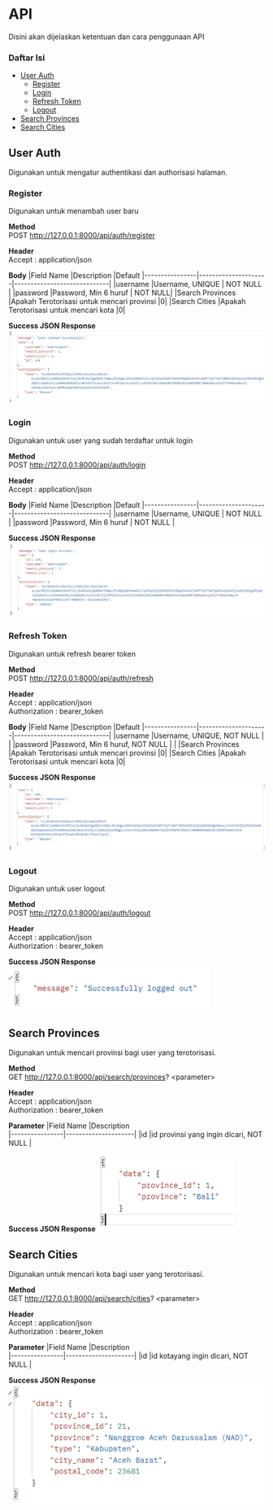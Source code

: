 # API
Disini akan dijelaskan ketentuan dan cara penggunaan API
### Daftar Isi
 - [User Auth](#user-auth)
	 - [Register](#register)
	 - [Login](#login)
	 - [Refresh Token](#refresh)
	 - [Logout](#logout)
 - [Search Provinces](#search-provinces)
 - [Search Cities](#search-cities)

## User Auth<a name="user-auth"/>
Digunakan untuk mengatur authentikasi dan authorisasi halaman.

### Register<a name="register"/>
Digunakan untuk menambah user baru <br />

**Method**  <br />
POST http://127.0.0.1:8000/api/auth/register <br />

**Header**  <br />
Accept	: application/json <br />

**Body** 
|Field Name    |Description             |Default
|----------------|---------------------|-----------------------------|
|username			|Username, UNIQUE      | NOT NULL | 
|password     		|Password, Min 6 huruf | NOT NULL|
|Search Provinces	|Apakah Terotorisasi untuk mencari provinsi	   |0|
|Search Cities		|Apakah Terotorisasi untuk mencari kota	   |0|

**Success JSON Response** 
![register](https://github.com/Gerrystev/DOT/blob/main/asset/register.png?raw=true)

### Login<a name="login"/>
Digunakan untuk user yang sudah terdaftar untuk login <br />

**Method**  <br />
POST http://127.0.0.1:8000/api/auth/login<br />

**Header**  <br />
Accept	: application/json <br />

**Body** 
|Field Name    |Description             |Default
|----------------|---------------------|-----------------------------|
|username			|Username, UNIQUE      | NOT NULL | 
|password     		|Password, Min 6 huruf | NOT NULL |

**Success JSON Response** 
![login](https://github.com/Gerrystev/DOT/blob/main/asset/login.png?raw=true)

### Refresh Token<a name="refresh"/>
Digunakan untuk refresh bearer token<br />

**Method**  <br />
POST http://127.0.0.1:8000/api/auth/refresh<br />

**Header**  <br />
Accept	: application/json <br />
Authorization	: bearer_token <br />

**Body** 
|Field Name    |Description             |Default
|----------------|---------------------|-----------------------------|
|username			|Username, UNIQUE, NOT NULL      | | 
|password     		|Password, Min 6 huruf, NOT NULL | |
|Search Provinces	|Apakah Terotorisasi untuk mencari provinsi	   |0|
|Search Cities		|Apakah Terotorisasi untuk mencari kota	   |0|

**Success JSON Response** 
![refresh](https://github.com/Gerrystev/DOT/blob/main/asset/refresh.png?raw=true)

### Logout<a name="logout"/>
Digunakan untuk user logout<br />

**Method**  <br />
POST http://127.0.0.1:8000/api/auth/logout<br />

**Header**  <br />
Accept	: application/json <br />
Authorization	: bearer_token <br />

**Success JSON Response** 
![logout](https://github.com/Gerrystev/DOT/blob/main/asset/logout.png?raw=true)

## Search Provinces<a name="search-provinces"/>
Digunakan untuk mencari provinsi bagi user yang terotorisasi.

**Method**  <br />
GET http://127.0.0.1:8000/api/search/provinces? <parameter\><br />

**Header**  <br />
Accept	: application/json <br />
Authorization	: bearer_token <br />

**Parameter** 
|Field Name    |Description             
|----------------|---------------------|
|id			|id provinsi yang ingin dicari, NOT NULL      |

**Success JSON Response** 
![provinces](https://github.com/Gerrystev/DOT/blob/main/asset/provinces.png?raw=true)

## Search Cities<a name="search-cities"/>
Digunakan untuk mencari kota bagi user yang terotorisasi.

**Method**  <br />
GET http://127.0.0.1:8000/api/search/cities? <parameter\><br />

**Header**  <br />
Accept	: application/json <br />
Authorization	: bearer_token <br />

**Parameter** 
|Field Name    |Description             
|----------------|---------------------|
|id			|id kotayang ingin dicari, NOT NULL      |

**Success JSON Response** 
![cities](https://github.com/Gerrystev/DOT/blob/main/asset/cities.png?raw=true)
